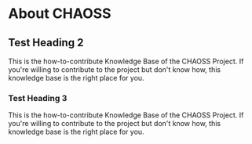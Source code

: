 # About CHAOSS

## Test Heading 2

This is the how-to-contribute Knowledge Base of the CHAOSS Project. If you're willing to contribute to the project but don't know how, this knowledge base is the right place for you.

### Test Heading 3

This is the how-to-contribute Knowledge Base of the CHAOSS Project. If you're willing to contribute to the project but don't know how, this knowledge base is the right place for you.
